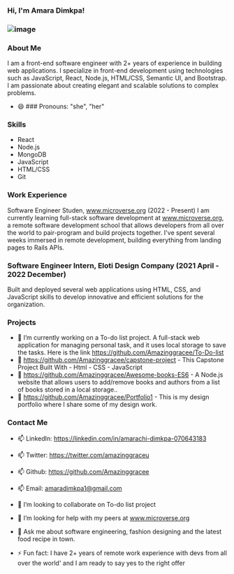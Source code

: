 ### Hi, I'm Amara Dimkpa! 
### ![image](https://user-images.githubusercontent.com/107859883/229494629-9f04df7c-ec1b-45dc-8e8c-f691d5e799f4.png)

### About Me
I am a front-end software engineer with 2+ years of experience in building web applications. I specialize in front-end development using technologies such as JavaScript, React, Node.js, HTML/CSS, Semantic UI, and Bootstrap. I am passionate about creating elegant and scalable solutions to complex problems.

- 😄 ### Pronouns: "she", "her"

### Skills
- React
- Node.js
- MongoDB
- JavaScript
- HTML/CSS
- Git

### Work Experience
Software Engineer Studen, www.microverse.org  (2022 - Present)
I am currently learning full-stack software development at www.microverse.org, a remote software development school that allows developers from all over the world to pair-program and build projects together. I've spent several weeks immersed in remote development, building everything from landing pages to Rails APIs. 

### Software Engineer Intern, Eloti Design Company (2021 April - 2022 December)
Built and deployed several web applications using HTML, CSS, and JavaScript skills to develop innovative and efficient solutions for the organization.

### Projects
- 🔭 I’m currently working on a To-do list project. A full-stack web application for managing personal task, and it uses local storage to save the tasks. Here is the link https://github.com/Amazinggracee/To-Do-list
- 🔭 https://github.com/Amazinggracee/capstone-project - This Capstone Project Built With - Html - CSS - JavaScript
- 🔭 https://github.com/Amazinggracee/Awesome-books-ES6 - A Node.js website that allows users to add/remove books and authors from a list of books stored in a local storage..
- 🔭 https://github.com/Amazinggracee/Portfolio1 - This is my design portfolio where I share some of my design work.

### Contact Me
- 📫 LinkedIn: https://linkedin.com/in/amarachi-dimkpa-070643183
- 📫 Twitter: https://twitter.com/amazinggraceu
- 📫 Github: https://github.com/Amazinggracee
- 📫 Email: amaradimkpa1@gmail.com

- 👯 I’m looking to collaborate on To-do list project
- 🤔 I’m looking for help with my peers at  www.microverse.org
- 💬 Ask me about software engineering, fashion designing and the latest food recipe in town.
- ⚡ Fun fact: I have 2+ years of remote work experience with devs 
    from all over the world' and I am ready to say yes to the right offer

